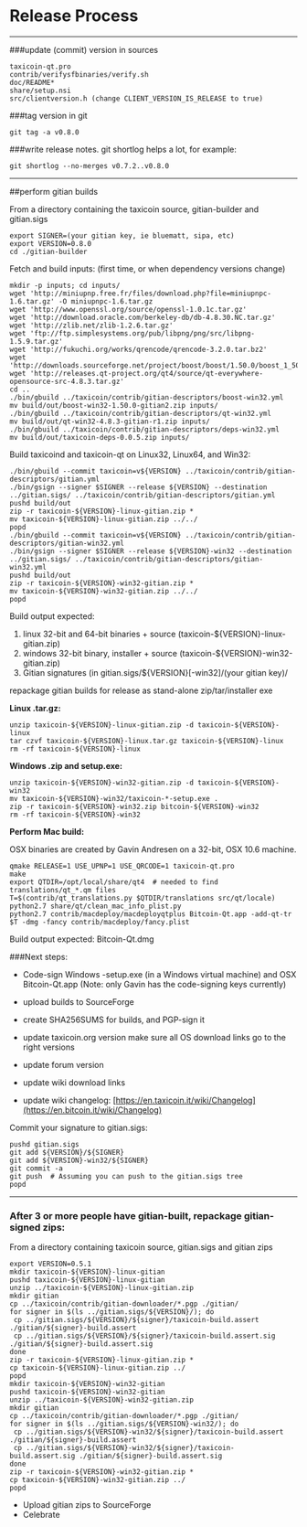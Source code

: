 Release Process
====================

* * *

###update (commit) version in sources


	taxicoin-qt.pro
	contrib/verifysfbinaries/verify.sh
	doc/README*
	share/setup.nsi
	src/clientversion.h (change CLIENT_VERSION_IS_RELEASE to true)

###tag version in git

	git tag -a v0.8.0

###write release notes. git shortlog helps a lot, for example:

	git shortlog --no-merges v0.7.2..v0.8.0

* * *

##perform gitian builds

 From a directory containing the taxicoin source, gitian-builder and gitian.sigs
  
	export SIGNER=(your gitian key, ie bluematt, sipa, etc)
	export VERSION=0.8.0
	cd ./gitian-builder

 Fetch and build inputs: (first time, or when dependency versions change)

	mkdir -p inputs; cd inputs/
	wget 'http://miniupnp.free.fr/files/download.php?file=miniupnpc-1.6.tar.gz' -O miniupnpc-1.6.tar.gz
	wget 'http://www.openssl.org/source/openssl-1.0.1c.tar.gz'
	wget 'http://download.oracle.com/berkeley-db/db-4.8.30.NC.tar.gz'
	wget 'http://zlib.net/zlib-1.2.6.tar.gz'
	wget 'ftp://ftp.simplesystems.org/pub/libpng/png/src/libpng-1.5.9.tar.gz'
	wget 'http://fukuchi.org/works/qrencode/qrencode-3.2.0.tar.bz2'
	wget 'http://downloads.sourceforge.net/project/boost/boost/1.50.0/boost_1_50_0.tar.bz2'
	wget 'http://releases.qt-project.org/qt4/source/qt-everywhere-opensource-src-4.8.3.tar.gz'
	cd ..
	./bin/gbuild ../taxicoin/contrib/gitian-descriptors/boost-win32.yml
	mv build/out/boost-win32-1.50.0-gitian2.zip inputs/
	./bin/gbuild ../taxicoin/contrib/gitian-descriptors/qt-win32.yml
	mv build/out/qt-win32-4.8.3-gitian-r1.zip inputs/
	./bin/gbuild ../taxicoin/contrib/gitian-descriptors/deps-win32.yml
	mv build/out/taxicoin-deps-0.0.5.zip inputs/

 Build taxicoind and taxicoin-qt on Linux32, Linux64, and Win32:
  
	./bin/gbuild --commit taxicoin=v${VERSION} ../taxicoin/contrib/gitian-descriptors/gitian.yml
	./bin/gsign --signer $SIGNER --release ${VERSION} --destination ../gitian.sigs/ ../taxicoin/contrib/gitian-descriptors/gitian.yml
	pushd build/out
	zip -r taxicoin-${VERSION}-linux-gitian.zip *
	mv taxicoin-${VERSION}-linux-gitian.zip ../../
	popd
	./bin/gbuild --commit taxicoin=v${VERSION} ../taxicoin/contrib/gitian-descriptors/gitian-win32.yml
	./bin/gsign --signer $SIGNER --release ${VERSION}-win32 --destination ../gitian.sigs/ ../taxicoin/contrib/gitian-descriptors/gitian-win32.yml
	pushd build/out
	zip -r taxicoin-${VERSION}-win32-gitian.zip *
	mv taxicoin-${VERSION}-win32-gitian.zip ../../
	popd

  Build output expected:

  1. linux 32-bit and 64-bit binaries + source (taxicoin-${VERSION}-linux-gitian.zip)
  2. windows 32-bit binary, installer + source (taxicoin-${VERSION}-win32-gitian.zip)
  3. Gitian signatures (in gitian.sigs/${VERSION}[-win32]/(your gitian key)/

repackage gitian builds for release as stand-alone zip/tar/installer exe

**Linux .tar.gz:**

	unzip taxicoin-${VERSION}-linux-gitian.zip -d taxicoin-${VERSION}-linux
	tar czvf taxicoin-${VERSION}-linux.tar.gz taxicoin-${VERSION}-linux
	rm -rf taxicoin-${VERSION}-linux

**Windows .zip and setup.exe:**

	unzip taxicoin-${VERSION}-win32-gitian.zip -d taxicoin-${VERSION}-win32
	mv taxicoin-${VERSION}-win32/taxicoin-*-setup.exe .
	zip -r taxicoin-${VERSION}-win32.zip bitcoin-${VERSION}-win32
	rm -rf taxicoin-${VERSION}-win32

**Perform Mac build:**

  OSX binaries are created by Gavin Andresen on a 32-bit, OSX 10.6 machine.

	qmake RELEASE=1 USE_UPNP=1 USE_QRCODE=1 taxicoin-qt.pro
	make
	export QTDIR=/opt/local/share/qt4  # needed to find translations/qt_*.qm files
	T=$(contrib/qt_translations.py $QTDIR/translations src/qt/locale)
	python2.7 share/qt/clean_mac_info_plist.py
	python2.7 contrib/macdeploy/macdeployqtplus Bitcoin-Qt.app -add-qt-tr $T -dmg -fancy contrib/macdeploy/fancy.plist

 Build output expected: Bitcoin-Qt.dmg

###Next steps:

* Code-sign Windows -setup.exe (in a Windows virtual machine) and
  OSX Bitcoin-Qt.app (Note: only Gavin has the code-signing keys currently)

* upload builds to SourceForge

* create SHA256SUMS for builds, and PGP-sign it

* update taxicoin.org version
  make sure all OS download links go to the right versions

* update forum version

* update wiki download links

* update wiki changelog: [https://en.taxicoin.it/wiki/Changelog](https://en.bitcoin.it/wiki/Changelog)

Commit your signature to gitian.sigs:

	pushd gitian.sigs
	git add ${VERSION}/${SIGNER}
	git add ${VERSION}-win32/${SIGNER}
	git commit -a
	git push  # Assuming you can push to the gitian.sigs tree
	popd

-------------------------------------------------------------------------

### After 3 or more people have gitian-built, repackage gitian-signed zips:

From a directory containing taxicoin source, gitian.sigs and gitian zips

	export VERSION=0.5.1
	mkdir taxicoin-${VERSION}-linux-gitian
	pushd taxicoin-${VERSION}-linux-gitian
	unzip ../taxicoin-${VERSION}-linux-gitian.zip
	mkdir gitian
	cp ../taxicoin/contrib/gitian-downloader/*.pgp ./gitian/
	for signer in $(ls ../gitian.sigs/${VERSION}/); do
	 cp ../gitian.sigs/${VERSION}/${signer}/taxicoin-build.assert ./gitian/${signer}-build.assert
	 cp ../gitian.sigs/${VERSION}/${signer}/taxicoin-build.assert.sig ./gitian/${signer}-build.assert.sig
	done
	zip -r taxicoin-${VERSION}-linux-gitian.zip *
	cp taxicoin-${VERSION}-linux-gitian.zip ../
	popd
	mkdir taxicoin-${VERSION}-win32-gitian
	pushd taxicoin-${VERSION}-win32-gitian
	unzip ../taxicoin-${VERSION}-win32-gitian.zip
	mkdir gitian
	cp ../taxicoin/contrib/gitian-downloader/*.pgp ./gitian/
	for signer in $(ls ../gitian.sigs/${VERSION}-win32/); do
	 cp ../gitian.sigs/${VERSION}-win32/${signer}/taxicoin-build.assert ./gitian/${signer}-build.assert
	 cp ../gitian.sigs/${VERSION}-win32/${signer}/taxicoin-build.assert.sig ./gitian/${signer}-build.assert.sig
	done
	zip -r taxicoin-${VERSION}-win32-gitian.zip *
	cp taxicoin-${VERSION}-win32-gitian.zip ../
	popd

- Upload gitian zips to SourceForge
- Celebrate 
